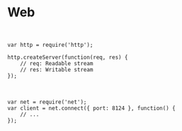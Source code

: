 # Web

<br/>

```
var http = require('http');

http.createServer(function(req, res) {
    // req: Readable stream
    // res: Writable stream
});
```
<!--.element: class="fragment javascript"-->

<br/>

```
var net = require('net');
var client = net.connect({ port: 8124 }, function() {
    // ...
});
```
<!--.element: class="fragment javascript"-->
